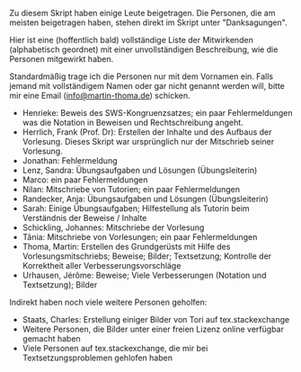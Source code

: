 Zu diesem Skript haben einige Leute beigetragen. Die Personen, die am 
meisten beigetragen haben, stehen direkt im Skript unter "Danksagungen".

Hier ist eine (hoffentlich bald) vollständige Liste der Mitwirkenden (alphabetisch geordnet) mit
einer unvollständigen Beschreibung, wie die Personen mitgewirkt haben.

Standardmäßig trage ich die Personen nur mit dem Vornamen ein. Falls jemand mit
vollständigem Namen oder gar nicht genannt werden will, bitte mir eine Email (info@martin-thoma.de)
schicken.

* Henrieke: Beweis des SWS-Kongruenzsatzes; ein paar Fehlermeldungen was die Notation in Beweisen und Rechtschreibung angeht.
* Herrlich, Frank (Prof. Dr): Erstellen der Inhalte und des Aufbaus der Vorlesung. Dieses Skript war ursprünglich nur der Mitschrieb seiner Vorlesung.
* Jonathan: Fehlermeldung
* Lenz, Sandra: Übungsaufgaben und Lösungen (Übungsleiterin)
* Marco: ein paar Fehlermeldungen
* Nilan: Mitschriebe von Tutorien; ein paar Fehlermeldungen
* Randecker, Anja: Übungsaufgaben und Lösungen (Übungsleiterin)
* Sarah: Einige Übungsaufgaben; Hilfestellung als Tutorin beim Verständnis der Beweise / Inhalte
* Schickling, Johannes: Mitschriebe der Vorlesung
* Tânia: Mitschriebe von Vorlesungen; ein paar Fehlermeldungen
* Thoma, Martin: Erstellen des Grundgerüsts mit Hilfe des Vorlesungsmitschriebs; Beweise; Bilder; Textsetzung; Kontrolle der Korrektheit aller Verbesserungsvorschläge
* Urhausen, Jérôme: Beweise; Viele Verbesserungen (Notation und Textsetzung); Bilder

Indirekt haben noch viele weitere Personen geholfen:

* Staats, Charles: Erstellung einiger Bilder von Tori auf tex.stackexchange
* Weitere Personen, die Bilder unter einer freien Lizenz online verfügbar gemacht haben
* Viele Personen auf tex.stackexchange, die mir bei Textsetzungsproblemen gehlofen haben